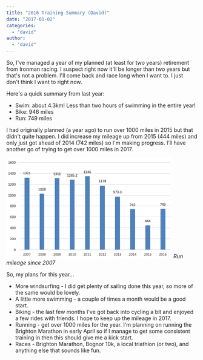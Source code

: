 ```yaml
---
title: "2016 Training Summary (David)"
date: "2017-01-02"
categories: 
  - "david"
author: 
  - "david"
---
```


So, I've managed a year of my planned (at least for two years) retirement from Ironman racing. I suspect right now it'll be longer than two years but that's not a problem. I'll come back and race long when I want to. I just don't think I want to right now.

Here's a quick summary from last year:

- Swim: about 4.3km! Less than two hours of swimming in the entire year!
- Bike: 946 miles
- Run: 749 miles

I had originally planned (a year ago) to run over 1000 miles in 2015 but that didn't quite happen. I did increase my mileage up from 2015 (444 miles) and only just got ahead of 2014 (742 miles) so I'm making progress. I'll have another go of trying to get over 1000 miles in 2017.

![Run mileage since 2007](/images/2017/2016-run-summary.png)
*Run mileage since 2007*

So, my plans for this year...

- More windsurfing - I did get plenty of sailing done this year, so more of the same would be lovely.
- A little more swimming - a couple of times a month would be a good start.
- Biking - the last few months I've got back into cycling a bit and enjoyed a few rides with friends. I hope to keep up the mileage in 2017.
- Running - get over 1000 miles for the year. I'm planning on running the Brighton Marathon in early April so if I manage to get some consistent training in then this should give me a kick start.
- Races - Brighton Marathon, Bognor 10k, a local triathlon (or two), and anything else that sounds like fun.
